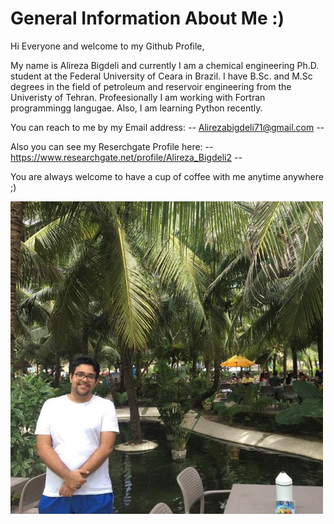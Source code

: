 # General Information About Me :) 

Hi Everyone and welcome to my Github Profile, 

My name is Alireza Bigdeli and currently I am a chemical engineering Ph.D. student at the Federal University of Ceara in Brazil. I have B.Sc. and M.Sc degrees in the field of petroleum and reservoir engineering from the Univeristy of Tehran. Profeesionally I am working with Fortran programmingg langugae. Also, I am learning Python recently. 

You can reach to me by my Email address: -- Alirezabigdeli71@gmail.com -- 

Also you can see my Reserchgate Profile here: -- https://www.researchgate.net/profile/Alireza_Bigdeli2 --

You are always welcome to have a cup of coffee with me anytime anywhere ;) 

   <img src="Image/photo.jpg" width="500" height="500">
